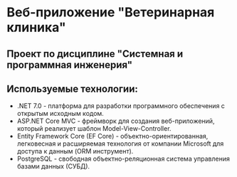 # Веб-приложение "Ветеринарная клиника"
## Проект по дисциплине "Системная и программная инженерия"

## Используемые технологии:
- .NET 7.0 - платформа для разработки программного обеспечения с открытым исходным кодом.
- ASP.NET Core MVC - фреймворк для создания веб-приложений, который реализует шаблон Model-View-Controller.
- Entity Framework Core (EF Core) - объектно-ориентированная, легковесная и расширяемая технология от компании Microsoft для доступа к данным (ORM инструмент).
- PostgreSQL - cвободная объектно-реляционная система управления базами данных (СУБД).
